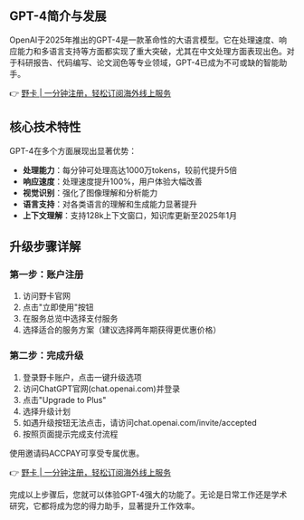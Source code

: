 ## **GPT-4简介与发展**

OpenAI于2025年推出的GPT-4是一款革命性的大语言模型。它在处理速度、响应能力和多语言支持等方面都实现了重大突破，尤其在中文处理方面表现出色。对于科研报告、代码编写、论文润色等专业领域，GPT-4已成为不可或缺的智能助手。

👉 [野卡 | 一分钟注册，轻松订阅海外线上服务](https://bit.ly/bewildcard)

## **核心技术特性**

GPT-4在多个方面展现出显著优势：

- **处理能力**：每分钟可处理高达1000万tokens，较前代提升5倍
- **响应速度**：处理速度提升100%，用户体验大幅改善
- **视觉识别**：强化了图像理解和分析能力
- **语言支持**：对各类语言的理解和生成能力显著提升
- **上下文理解**：支持128k上下文窗口，知识库更新至2025年1月

## **升级步骤详解**

### **第一步：账户注册**

1. 访问野卡官网
2. 点击"立即使用"按钮
3. 在服务总览中选择支付服务
4. 选择适合的服务方案（建议选择两年期获得更优惠价格）

### **第二步：完成升级**

1. 登录野卡账户，点击一键升级选项
2. 访问ChatGPT官网(chat.openai.com)并登录
3. 点击"Upgrade to Plus"
4. 选择升级计划
5. 如遇升级按钮无法点击，请访问chat.openai.com/invite/accepted
6. 按照页面提示完成支付流程

使用邀请码ACCPAY可享受专属优惠。

👉 [野卡 | 一分钟注册，轻松订阅海外线上服务](https://bit.ly/bewildcard)

完成以上步骤后，您就可以体验GPT-4强大的功能了。无论是日常工作还是学术研究，它都将成为您的得力助手，显著提升工作效率。